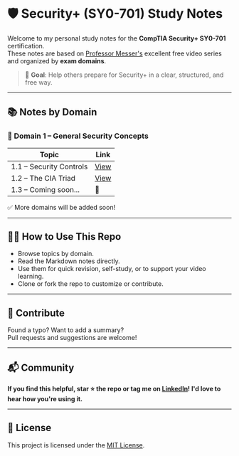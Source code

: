 # 🛡️ Security+ (SY0-701) Study Notes

Welcome to my personal study notes for the **CompTIA Security+ SY0-701** certification.  
These notes are based on [Professor Messer's](https://www.professormesser.com/) excellent free video series and organized by **exam domains**.

> 🎯 **Goal**: Help others prepare for Security+ in a clear, structured, and free way.

---

## 📚 Notes by Domain

### 🧱 Domain 1 – General Security Concepts
| Topic | Link |
|-------|------|
| 1.1 – Security Controls | [View](./domain-1-general-security/01-security-controls.md) |
| 1.2 – The CIA Triad | [View](./domain-1-general-security/02-cia-triad.md) |
| 1.3 – Coming soon... | 🚧 |

✅ More domains will be added soon!

---

## 🧑‍💻 How to Use This Repo

- Browse topics by domain.
- Read the Markdown notes directly.
- Use them for quick revision, self-study, or to support your video learning.
- Clone or fork the repo to customize or contribute.

---

## 🤝 Contribute

Found a typo? Want to add a summary?  
Pull requests and suggestions are welcome!

---

## 📬 Community

**If you find this helpful, star ⭐ the repo or tag me on [LinkedIn](www.linkedin.com/in/abdulrahmanhussainalghamdi)! I'd love to hear how you're using it.**

---

## 📜 License

This project is licensed under the [MIT License](./LICENSE).
